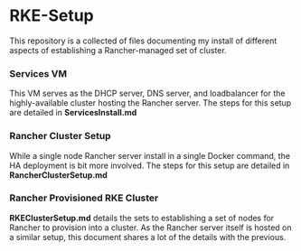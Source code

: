 # RKE-Setup

This repository is a collected of files documenting my install of different aspects of establishing a Rancher-managed set of cluster.

### Services VM
This VM serves as the DHCP server, DNS server, and loadbalancer for the highly-available cluster hosting the Rancher server. The steps for this setup are detailed in **ServicesInstall.md**

### Rancher Cluster Setup
While a single node Rancher server install in a single Docker command, the HA deployment is bit more involved. The steps for this setup are detailed in **RancherClusterSetup.md**

### Rancher Provisioned RKE Cluster
**RKEClusterSetup.md** details the sets to establishing a set of nodes for Rancher to provision into a cluster. As the Rancher server itself is hosted on a similar setup, this document shares a lot of the details with the previous.
